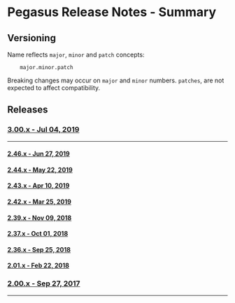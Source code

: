 # Pegasus Release Notes - Summary

## Versioning
Name reflects ```major```, ```minor``` and ```patch``` concepts:
```
	major.minor.patch
```

Breaking changes may occur on ```major``` and ```minor``` numbers. ```patches```, are not expected to affect compatibility.

## Releases

### [3.00.x - Jul 04, 2019](https://github.com/dctdevelop/pegasus/blob/master/releases/3.0.0.release.md)

---

#### [2.46.x - Jun 27, 2019](https://github.com/dctdevelop/pegasus/blob/master/releases/2.46.0.release.md)

#### [2.44.x - May 22, 2019](https://github.com/dctdevelop/pegasus/blob/master/releases/2.44.0.release.md)

#### [2.43.x - Apr 10, 2019](https://github.com/dctdevelop/pegasus/blob/master/releases/2.43.0.release.md)

#### [2.42.x - Mar 25, 2019](https://github.com/dctdevelop/pegasus/blob/master/releases/2.42.0.release.md)

#### [2.39.x - Nov 09, 2018](https://github.com/dctdevelop/pegasus/blob/master/releases/2.39.0.release.md)

#### [2.37.x - Oct 01, 2018](https://github.com/dctdevelop/pegasus/blob/master/releases/2.37.0.release.md)

#### [2.36.x - Sep 25, 2018](https://github.com/dctdevelop/pegasus/blob/master/releases/2.36.0.release.md)

#### [2.01.x - Feb 22, 2018](https://github.com/dctdevelop/pegasus/blob/master/releases/2.1.0.release.md)

### [2.00.x - Sep 27, 2017](https://github.com/dctdevelop/pegasus/blob/master/releases/2.0.1.release.md)

---